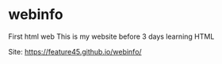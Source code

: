 # webinfo
First html web
This is my website before 3 days learning HTML

Site: https://feature45.github.io/webinfo/
